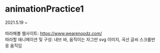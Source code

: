 # animationPractice1

2021.5.19 ~ <br/>
<br/>
따라해볼 웹사이트: https://www.wearenoodz.com/ <br/>
따라할 애니메이션 및 구성: 내브 바, 움직이는 자그만 svg 이미지, 곡선 글씨 스크롤반응 움직임
